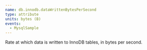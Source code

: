 ```yaml
---
name: db.innodb.dataWrittenBytesPerSecond
type: attribute
units: bytes (B)
events:
  - MysqlSample
---
```


Rate at which data is written to InnoDB tables, in bytes per second.